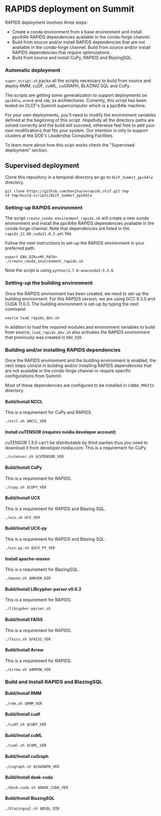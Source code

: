 # RAPIDS deployment on Summit

RAPIDS deployment involves three steps:

- Create a conda environment from a base environment and install ppc64le RAPIDS dependencies available in the conda-forge channel.
- Build from source and/or install RAPIDS dependencies that are not available in the conda-forge channel. Build from source and/or install RAPIDS dependencies that require optimizations.
- Build from source and install CuPy, RAPIDS and BlazingSQL.

### Automatic deployment

`super_script.sh` packs all the scripts necessary to build from source and deploy RMM, cuDF, cuML, cuGRAPH, BLAZING SQL and CuPy. 

The scripts are getting some generalization to support deployments on `ppc64le`, `armv8` and `x86_64` architectures. Currently, this script has been tested on OLCF's Summit supercomputer which is a ppc64le machine. 

For your own deployments, you'll need to modify the environment variables defined at the beginning of this script. Hopefully all the directory paths are solved correctly and the build will succeed, otherwise feel free to add your own modifications that fits your system. Our intention is only to support clusters at the DOE's Leadership Computing Facilities.

To learn more about how this scipt works check the "Supervised deployment" section.

## Supervised deployment

Clone this repository in a temporal directory an go to `OLCF_Summit_ppc64le` directory.

```
git clone https://github.com/benjha/nvrapids_olcf.git tmp
cd tmp/build-scripts/OLCF_Summit_ppc64le
```

### Setting-up RAPIDS environment

The script `create_conda_environment_rapids.sh` will create a new conda environment and install the ppc64le RAPIDS dependencies available in the conda-forge channel. Note that dependencies are listed in the `rapids_21.08_cuda11.0.3.yml` file.

Follow the next instructions to set-up the RAPIDS environment in your preferred path:

```
export ENV_DIR=<MY_PATH>
./create_conda_environment_rapids.sh
```

Note the script is using `python/3.7.0-anaconda3-5.3.0`.

### Setting-up the building environment

Once the RAPIDS environment has been created, we need to set-up the building environment. For this RAPIDS version, we are using GCC 9.3.0 and CUDA 11.0.3. The building environment is set-up by typing the next command:

```
source load_rapids_dev.sh
```

In addition to load the required modules and environment variables to build from source, `load_rapids_dev.sh` also activates the RAPIDS environment that previously was created in `ENV_DIR`.

### Building and/or installing RAPIDS dependencies

Once the RAPIDS environment and the building environment is enabled, the next steps consist in building and/or installing RAPIDS dependencies that are not available in the conda-forge channel or require specific configurations from Summit.

Most of these dependencies are configured to be installed in `CONDA_PREFIX` directory.


#### Build/Install NCCL

This is a requirement for CuPy and RAPIDS.

```
./nccl.sh $NCCL_VER
```

#### Install cuTENSOR (requires nvidia developer account)

cuTENSOR 1.3.0 can't be distributable by third-parties thus you need to download it from developer.nvidia.com. This is a requirement for CuPy.

```
./cutensor.sh $CUTENSOR_VER
```

#### Build/Install CuPy 

This is a requirement for RAPIDS.

```
./cupy.sh $CUPY_VER
```

#### Build/Install UCX

This is a requirement for RAPIDS and Blazing SQL.

```
./ucx.sh UCX_VER
```

#### Build/Install UCX-py

This is a requirement for RAPIDS and Blazing SQL.

```
./ucx-py.sh $UCX_PY_VER
```

#### Install apache-maven

This is a requirement for BlazingSQL.

```
./maven.sh $MAVEN_DIR
```

#### Build/Install LIBcypher-parser v0.6.2

This is a requirement for RAPIDS.

```
./libcypher-parser.sh
```

#### Build/Install FAISS

This is a requirement for RAPIDS.

```
./faiss.sh $FAISS_VER
```

#### Build/Install Arrow

This is a requirement for RAPIDS.

```
./arrow.sh $ARROW_VER
```

### Build and Install RAPIDS and BlazingSQL

#### Build/Install RMM

```
./rmm.sh $RMM_VER
```

#### Build/Install cudf

```
./cudf.sh $CUDF_VER
```

#### Build/Install cuML

```
./cuml.sh $CUML_VER
```

#### Build/Install cuGraph

```
./cugraph.sh $CUGRAPH_VER
```

#### Build/Install dask-cuda

```
./dask-cuda.sh $DASK_CUDA_VER
```

#### Build/Install BlazingSQL

```
./blazingsql.sh $BSQL_DIR
```
